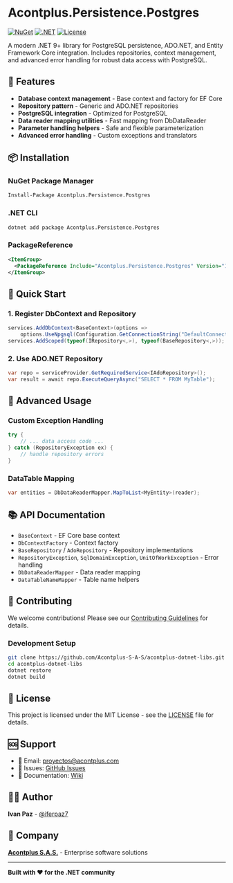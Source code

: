 # Acontplus.Persistence.Postgres

[![NuGet](https://img.shields.io/nuget/v/Acontplus.Persistence.Postgres.svg)](https://www.nuget.org/packages/Acontplus.Persistence.Postgres)
[![.NET](https://img.shields.io/badge/.NET-9.0-blue.svg)](https://dotnet.microsoft.com/download/dotnet/9.0)
[![License](https://img.shields.io/badge/license-MIT-green.svg)](LICENSE)

A modern .NET 9+ library for PostgreSQL persistence, ADO.NET, and Entity Framework Core integration. Includes repositories, context management, and advanced error handling for robust data access with PostgreSQL.

## 🚀 Features

- **Database context management** - Base context and factory for EF Core
- **Repository pattern** - Generic and ADO.NET repositories
- **PostgreSQL integration** - Optimized for PostgreSQL
- **Data reader mapping utilities** - Fast mapping from DbDataReader
- **Parameter handling helpers** - Safe and flexible parameterization
- **Advanced error handling** - Custom exceptions and translators

## 📦 Installation

### NuGet Package Manager
```bash
Install-Package Acontplus.Persistence.Postgres
```

### .NET CLI
```bash
dotnet add package Acontplus.Persistence.Postgres
```

### PackageReference
```xml
<ItemGroup>
  <PackageReference Include="Acontplus.Persistence.Postgres" Version="1.0.0" />
</ItemGroup>
```

## 🎯 Quick Start

### 1. Register DbContext and Repository
```csharp
services.AddDbContext<BaseContext>(options =>
    options.UseNpgsql(Configuration.GetConnectionString("DefaultConnection")));
services.AddScoped(typeof(IRepository<,>), typeof(BaseRepository<,>));
```

### 2. Use ADO.NET Repository
```csharp
var repo = serviceProvider.GetRequiredService<IAdoRepository>();
var result = await repo.ExecuteQueryAsync("SELECT * FROM MyTable");
```

## 🔧 Advanced Usage

### Custom Exception Handling
```csharp
try {
    // ... data access code ...
} catch (RepositoryException ex) {
    // handle repository errors
}
```

### DataTable Mapping
```csharp
var entities = DbDataReaderMapper.MapToList<MyEntity>(reader);
```

## 📚 API Documentation

- `BaseContext` - EF Core base context
- `DbContextFactory` - Context factory
- `BaseRepository` / `AdoRepository` - Repository implementations
- `RepositoryException`, `SqlDomainException`, `UnitOfWorkException` - Error handling
- `DbDataReaderMapper` - Data reader mapping
- `DataTableNameMapper` - Table name helpers

## 🤝 Contributing

We welcome contributions! Please see our [Contributing Guidelines](CONTRIBUTING.md) for details.

### Development Setup
```bash
git clone https://github.com/Acontplus-S-A-S/acontplus-dotnet-libs.git
cd acontplus-dotnet-libs
dotnet restore
dotnet build
```

## 📄 License

This project is licensed under the MIT License - see the [LICENSE](LICENSE) file for details.

## 🆘 Support

- 📧 Email: proyectos@acontplus.com
- 🐛 Issues: [GitHub Issues](https://github.com/Acontplus-S-A-S/acontplus-dotnet-libs/issues)
- 📖 Documentation: [Wiki](https://github.com/Acontplus-S-A-S/acontplus-dotnet-libs/wiki)

## 👨‍💻 Author

**Ivan Paz** - [@iferpaz7](https://linktr.ee/iferpaz7)

## 🏢 Company

**[Acontplus S.A.S.](https://acontplus.com.ec)** - Enterprise software solutions

---

**Built with ❤️ for the .NET community**
